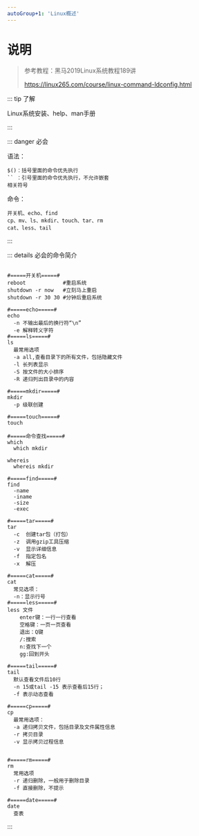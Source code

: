 ```yaml
---
autoGroup+1: 'Linux概述'
---
```

# 说明

> 参考教程：黑马2019Linux系统教程189讲
> 
> https://linux265.com/course/linux-command-ldconfig.html

::: tip 了解

Linux系统安装、help、man手册

:::

::: danger 必会

语法：
  
    $()：括号里面的命令优先执行
    `` ：引号里面的命令优先执行，不允许嵌套
    相关符号

命令：  
    
    开关机、echo、find
    cp、mv、ls、mkdir、touch、tar、rm
    cat、less、tail
:::

::: details 必会的命令简介

```shell

#=====开关机=====#
reboot            #重启系统
shutdown -r now   #立刻马上重启
shutdown -r 30 30 #分钟后重启系统

#=====echo=====#
echo
  -n 不输出最后的换行符“\n”
  -e 解释转义字符
#=====ls=====#
ls
  最常用选项
  -a all,查看目录下的所有文件，包括隐藏文件
  -l 长列表显示
  -S 按文件的大小排序
  -R 递归列出目录中的内容

#=====mkdir=====#
mkdir
  -p 级联创建

#=====touch=====#
touch 

#=====命令查找=====#
which
  which mkdir

whereis
  whereis mkdir

#=====find=====#
find
  -name
  -iname
  -size
  -exec

#=====tar=====#
tar
  -c  创建tar包（打包）
  -z  调用gzip工具压缩
  -v  显示详细信息
  -f  指定包名
  -x  解压

#=====cat=====#
cat
  常见选项：
  -n：显示行号
#=====less=====#
less 文件
	enter键：一行一行查看
	空格键：一页一页查看
	退出：Q键
	/:搜索
	n:查找下一个
	gg:回到开头

#=====tail=====#
tail 
  默认查看文件后10行
  -n 15或tail -15 表示查看后15行； 
  -f 表示动态查看

#=====cp=====#
cp
  最常用选项：
  -a 递归拷贝文件，包括目录及文件属性信息
  -r 拷贝目录
  -v 显示拷贝过程信息


#=====rm=====#
rm
  常用选项
  -r 递归删除，一般用于删除目录
  -f 直接删除，不提示

#=====date=====#
date
  查表
```
::: 

